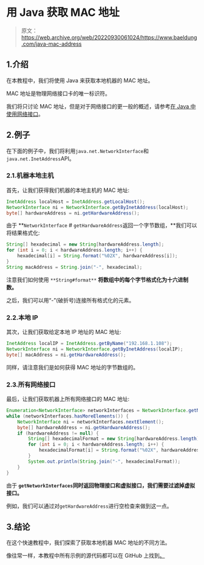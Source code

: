 # 用 Java 获取 MAC 地址

> 原文：<https://web.archive.org/web/20220930061024/https://www.baeldung.com/java-mac-address>

## 1.介绍

在本教程中，我们将使用 Java 来获取本地机器的 MAC 地址。

MAC 地址是物理网络接口卡的唯一标识符。

我们将只讨论 MAC 地址，但是对于网络接口的更一般的概述，请参考[在 Java 中使用网络接口](/web/20220701013512/https://www.baeldung.com/java-network-interfaces)。

## 2.例子

在下面的例子中，我们将利用`java.net.NetworkInterface`和 `java.net.InetAddress`API。

### 2.1.机器本地主机

首先，让我们获得我们机器的本地主机的 MAC 地址:

```java
InetAddress localHost = InetAddress.getLocalHost();
NetworkInterface ni = NetworkInterface.getByInetAddress(localHost);
byte[] hardwareAddress = ni.getHardwareAddress(); 
```

由于 **`NetworkInterface` # `getHardwareAddress`返回一个字节数组，**我们可以将结果格式化:

```java
String[] hexadecimal = new String[hardwareAddress.length];
for (int i = 0; i < hardwareAddress.length; i++) {
    hexadecimal[i] = String.format("%02X", hardwareAddress[i]);
}
String macAddress = String.join("-", hexadecimal);
```

注意我们如何使用 `**String#format**` **将数组中的每个字节格式化为十六进制数。**

之后，我们可以用“-”(破折号)连接所有格式化的元素。

### 2.2.本地 IP

其次，让我们获取给定本地 IP 地址的 MAC 地址:

```java
InetAddress localIP = InetAddress.getByName("192.168.1.108");
NetworkInterface ni = NetworkInterface.getByInetAddress(localIP);
byte[] macAddress = ni.getHardwareAddress();
```

同样，请注意我们是如何获得 MAC 地址的字节数组的。

### 2.3.所有网络接口

最后，让我们获取机器上所有网络接口的 MAC 地址:

```java
Enumeration<NetworkInterface> networkInterfaces = NetworkInterface.getNetworkInterfaces();
while (networkInterfaces.hasMoreElements()) {
    NetworkInterface ni = networkInterfaces.nextElement();
    byte[] hardwareAddress = ni.getHardwareAddress();
    if (hardwareAddress != null) {
        String[] hexadecimalFormat = new String[hardwareAddress.length];
        for (int i = 0; i < hardwareAddress.length; i++) {
            hexadecimalFormat[i] = String.format("%02X", hardwareAddress[i]);
        }
        System.out.println(String.join("-", hexadecimalFormat));
    }
}
```

由于 **`getNetworkInterfaces`同时返回物理接口和虚拟接口，我们需要过滤掉虚拟接口。**

例如，我们可以通过对`getHardwareAddress`进行空检查来做到这一点。

## 3.结论

在这个快速教程中，我们探索了获取本地机器 MAC 地址的不同方法。

像往常一样，本教程中所有示例的源代码都可以在 GitHub 上找到[。](https://web.archive.org/web/20220701013512/https://github.com/eugenp/tutorials/tree/master/core-java-modules/core-java-networking-2)